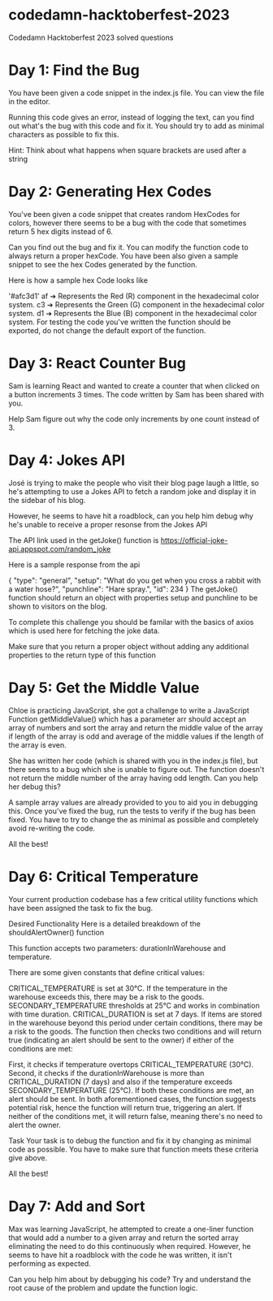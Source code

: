 # codedamn-hacktoberfest-2023

Codedamn Hacktoberfest 2023 solved questions

# Day 1: Find the Bug

You have been given a code snippet in the index.js file. You can view the file in the editor.

Running this code gives an error, instead of logging the text, can you find out what's the bug with this code and fix it. You should try to add as minimal characters as possible to fix this.

Hint: Think about what happens when square brackets are used after a string

# Day 2: Generating Hex Codes

You've been given a code snippet that creates random HexCodes for colors, however there seems to be a bug with the code that sometimes return 5 hex digits instead of 6.

Can you find out the bug and fix it. You can modify the function code to always return a proper hexCode. You have been also given a sample snippet to see the hex Codes generated by the function.

Here is how a sample hex Code looks like

'#afc3d1'
af ➔ Represents the Red (R) component in the hexadecimal color system.
c3 ➔ Represents the Green (G) component in the hexadecimal color system.
d1 ➔ Represents the Blue (B) component in the hexadecimal color system.
For testing the code you've written the function should be exported, do not change the default export of the function.

# Day 3: React Counter Bug

Sam is learning React and wanted to create a counter that when clicked on a button increments 3 times. The code written by Sam has been shared with you.

Help Sam figure out why the code only increments by one count instead of 3.

# Day 4: Jokes API

José is trying to make the people who visit their blog page laugh a little, so he's attempting to use a Jokes API to fetch a random joke and display it in the sidebar of his blog.

However, he seems to have hit a roadblock, can you help him debug why he's unable to receive a proper resonse from the Jokes API

The API link used in the getJoke() function is https://official-joke-api.appspot.com/random_joke

Here is a sample response from the api

{
"type": "general",
"setup": "What do you get when you cross a rabbit with a water hose?",
"punchline": "Hare spray.",
"id": 234
}
The getJoke() function should return an object with properties setup and punchline to be shown to visitors on the blog.

To complete this challenge you should be familar with the basics of axios which is used here for fetching the joke data.

Make sure that you return a proper object without adding any additional properties to the return type of this function

# Day 5: Get the Middle Value

Chloe is practicing JavaScript, she got a challenge to write a JavaScript Function getMiddleValue() which has a parameter arr should accept an array of numbers and sort the array and return the middle value of the array if length of the array is odd and average of the middle values if the length of the array is even.

She has written her code (which is shared with you in the index.js file), but there seems to a bug which she is unable to figure out. The function doesn't not return the middle number of the array having odd length. Can you help her debug this?

A sample array values are already provided to you to aid you in debugging this. Once you've fixed the bug, run the tests to verify if the bug has been fixed. You have to try to change the as minimal as possible and completely avoid re-writing the code.

All the best!

# Day 6: Critical Temperature

Your current production codebase has a few critical utility functions which have been assigned the task to fix the bug.

Desired Functionality
Here is a detailed breakdown of the shouldAlertOwner() function

This function accepts two parameters: durationInWarehouse and temperature.

There are some given constants that define critical values:

CRITICAL_TEMPERATURE is set at 30°C. If the temperature in the warehouse exceeds this, there may be a risk to the goods.
SECONDARY_TEMPERATURE thresholds at 25°C and works in combination with time duration.
CRITICAL_DURATION is set at 7 days. If items are stored in the warehouse beyond this period under certain conditions, there may be a risk to the goods.
The function then checks two conditions and will return true (indicating an alert should be sent to the owner) if either of the conditions are met:

First, it checks if temperature overtops CRITICAL_TEMPERATURE (30°C).
Second, it checks if the durationInWarehouse is more than CRITICAL_DURATION (7 days) and also if the temperature exceeds SECONDARY_TEMPERATURE (25°C). If both these conditions are met, an alert should be sent.
In both aforementioned cases, the function suggests potential risk, hence the function will return true, triggering an alert. If neither of the conditions met, it will return false, meaning there's no need to alert the owner.

Task
Your task is to debug the function and fix it by changing as minimal code as possible. You have to make sure that function meets these criteria give above.

All the best!

# Day 7: Add and Sort

Max was learning JavaScript, he attempted to create a one-liner function that would add a number to a given array and return the sorted array eliminating the need to do this continuously when required. However, he seems to have hit a roadblock with the code he was written, it isn't performing as expected.

Can you help him about by debugging his code? Try and understand the root cause of the problem and update the function logic.
